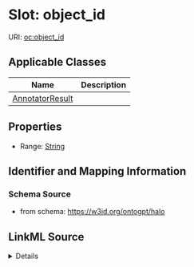 # Slot: object_id

URI: [oc:object_id](http://w3id.org/ontogpt/ontology-class-templateobject_id)



<!-- no inheritance hierarchy -->




## Applicable Classes

| Name | Description |
| --- | --- |
[AnnotatorResult](AnnotatorResult.md) | 






## Properties

* Range: [String](String.md)







## Identifier and Mapping Information







### Schema Source


* from schema: https://w3id.org/ontogpt/halo




## LinkML Source

<details>
```yaml
name: object_id
from_schema: https://w3id.org/ontogpt/halo
rank: 1000
alias: object_id
owner: AnnotatorResult
domain_of:
- AnnotatorResult
range: string

```
</details>